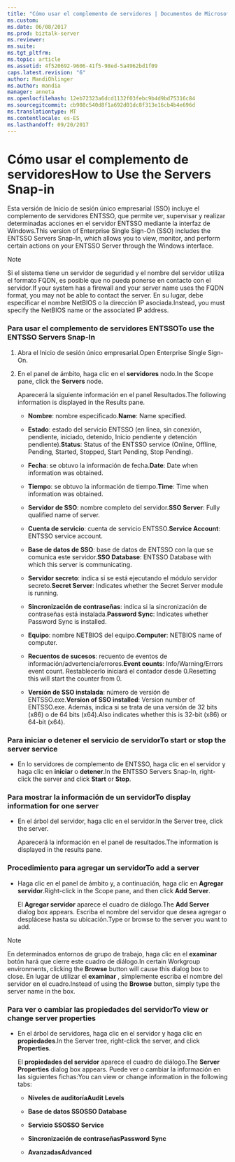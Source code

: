 ```yaml
---
title: "Cómo usar el complemento de servidores | Documentos de Microsoft"
ms.custom: 
ms.date: 06/08/2017
ms.prod: biztalk-server
ms.reviewer: 
ms.suite: 
ms.tgt_pltfrm: 
ms.topic: article
ms.assetid: 4f520692-9606-41f5-98ed-5a4962bd1f09
caps.latest.revision: "6"
author: MandiOhlinger
ms.author: mandia
manager: anneta
ms.openlocfilehash: 12eb72323a6dcd1132f03febc9b4d9bd75316c84
ms.sourcegitcommit: cb908c540d8f1a692d01dc8f313e16cb4b4e696d
ms.translationtype: MT
ms.contentlocale: es-ES
ms.lasthandoff: 09/20/2017
---
```

# <a name="how-to-use-the-servers-snap-in"></a><span data-ttu-id="0b61b-102">Cómo usar el complemento de servidores</span><span class="sxs-lookup"><span data-stu-id="0b61b-102">How to Use the Servers Snap-in</span></span>
<span data-ttu-id="0b61b-103">Esta versión de Inicio de sesión único empresarial (SSO) incluye el complemento de servidores ENTSSO, que permite ver, supervisar y realizar determinadas acciones en el servidor ENTSSO mediante la interfaz de Windows.</span><span class="sxs-lookup"><span data-stu-id="0b61b-103">This version of Enterprise Single Sign-On (SSO) includes the ENTSSO Servers Snap-In, which allows you to view, monitor, and perform certain actions on your ENTSSO Server through the Windows interface.</span></span>  
  
> [!NOTE]
>  <span data-ttu-id="0b61b-104">Si el sistema tiene un servidor de seguridad y el nombre del servidor utiliza el formato FQDN, es posible que no pueda ponerse en contacto con el servidor.</span><span class="sxs-lookup"><span data-stu-id="0b61b-104">If your system has a firewall and your server name uses the FQDN format, you may not be able to contact the server.</span></span> <span data-ttu-id="0b61b-105">En su lugar, debe especificar el nombre NetBIOS o la dirección IP asociada.</span><span class="sxs-lookup"><span data-stu-id="0b61b-105">Instead, you must specify the NetBIOS name or the associated IP address.</span></span>  
  
### <a name="to-use-the-entsso-servers-snap-in"></a><span data-ttu-id="0b61b-106">Para usar el complemento de servidores ENTSSO</span><span class="sxs-lookup"><span data-stu-id="0b61b-106">To use the ENTSSO Servers Snap-In</span></span>  
  
1.  <span data-ttu-id="0b61b-107">Abra el Inicio de sesión único empresarial.</span><span class="sxs-lookup"><span data-stu-id="0b61b-107">Open Enterprise Single Sign-On.</span></span>  
  
2.  <span data-ttu-id="0b61b-108">En el panel de ámbito, haga clic en el **servidores** nodo.</span><span class="sxs-lookup"><span data-stu-id="0b61b-108">In the Scope pane, click the **Servers** node.</span></span>  
  
     <span data-ttu-id="0b61b-109">Aparecerá la siguiente información en el panel Resultados.</span><span class="sxs-lookup"><span data-stu-id="0b61b-109">The following information is displayed in the Results pane.</span></span>  
  
    -   <span data-ttu-id="0b61b-110">**Nombre**: nombre especificado.</span><span class="sxs-lookup"><span data-stu-id="0b61b-110">**Name**: Name specified.</span></span>  
  
    -   <span data-ttu-id="0b61b-111">**Estado**: estado del servicio ENTSSO (en línea, sin conexión, pendiente, iniciado, detenido, Inicio pendiente y detención pendiente).</span><span class="sxs-lookup"><span data-stu-id="0b61b-111">**Status**: Status of the ENTSSO service (Online, Offline, Pending, Started, Stopped, Start Pending, Stop Pending).</span></span>  
  
    -   <span data-ttu-id="0b61b-112">**Fecha**: se obtuvo la información de fecha.</span><span class="sxs-lookup"><span data-stu-id="0b61b-112">**Date**: Date when information was obtained.</span></span>  
  
    -   <span data-ttu-id="0b61b-113">**Tiempo**: se obtuvo la información de tiempo.</span><span class="sxs-lookup"><span data-stu-id="0b61b-113">**Time**: Time when information was obtained.</span></span>  
  
    -   <span data-ttu-id="0b61b-114">**Servidor de SSO**: nombre completo del servidor.</span><span class="sxs-lookup"><span data-stu-id="0b61b-114">**SSO Server**: Fully qualified name of server.</span></span>  
  
    -   <span data-ttu-id="0b61b-115">**Cuenta de servicio**: cuenta de servicio ENTSSO.</span><span class="sxs-lookup"><span data-stu-id="0b61b-115">**Service Account**: ENTSSO service account.</span></span>  
  
    -   <span data-ttu-id="0b61b-116">**Base de datos de SSO**: base de datos de ENTSSO con la que se comunica este servidor.</span><span class="sxs-lookup"><span data-stu-id="0b61b-116">**SSO Database**: ENTSSO Database with which this server is communicating.</span></span>  
  
    -   <span data-ttu-id="0b61b-117">**Servidor secreto**: indica si se está ejecutando el módulo servidor secreto.</span><span class="sxs-lookup"><span data-stu-id="0b61b-117">**Secret Server**: Indicates whether the Secret Server module is running.</span></span>  
  
    -   <span data-ttu-id="0b61b-118">**Sincronización de contraseñas**: indica si la sincronización de contraseñas está instalada.</span><span class="sxs-lookup"><span data-stu-id="0b61b-118">**Password Sync**: Indicates whether Password Sync is installed.</span></span>  
  
    -   <span data-ttu-id="0b61b-119">**Equipo**: nombre NETBIOS del equipo.</span><span class="sxs-lookup"><span data-stu-id="0b61b-119">**Computer**: NETBIOS name of computer.</span></span>  
  
    -   <span data-ttu-id="0b61b-120">**Recuentos de sucesos**: recuento de eventos de información/advertencia/errores.</span><span class="sxs-lookup"><span data-stu-id="0b61b-120">**Event counts**: Info/Warning/Errors event count.</span></span> <span data-ttu-id="0b61b-121">Restablecerlo iniciará el contador desde 0.</span><span class="sxs-lookup"><span data-stu-id="0b61b-121">Resetting this will start the counter from 0.</span></span>  
  
    -   <span data-ttu-id="0b61b-122">**Versión de SSO instalada**: número de versión de ENTSSO.exe.</span><span class="sxs-lookup"><span data-stu-id="0b61b-122">**Version of SSO installed**: Version number of ENTSSO.exe.</span></span> <span data-ttu-id="0b61b-123">Además, indica si se trata de una versión de 32 bits (x86) o de 64 bits (x64).</span><span class="sxs-lookup"><span data-stu-id="0b61b-123">Also indicates whether this is 32-bit (x86) or 64-bit (x64).</span></span>  
  
### <a name="to-start-or-stop-the-server-service"></a><span data-ttu-id="0b61b-124">Para iniciar o detener el servicio de servidor</span><span class="sxs-lookup"><span data-stu-id="0b61b-124">To start or stop the server service</span></span>  
  
-   <span data-ttu-id="0b61b-125">En lo servidores de complemento de ENTSSO, haga clic en el servidor y haga clic en **iniciar** o **detener**.</span><span class="sxs-lookup"><span data-stu-id="0b61b-125">In the ENTSSO Servers Snap-In, right-click the server and click **Start** or **Stop**.</span></span>  
  
### <a name="to-display-information-for-one-server"></a><span data-ttu-id="0b61b-126">Para mostrar la información de un servidor</span><span class="sxs-lookup"><span data-stu-id="0b61b-126">To display information for one server</span></span>  
  
-   <span data-ttu-id="0b61b-127">En el árbol del servidor, haga clic en el servidor.</span><span class="sxs-lookup"><span data-stu-id="0b61b-127">In the Server tree, click the server.</span></span>  
  
     <span data-ttu-id="0b61b-128">Aparecerá la información en el panel de resultados.</span><span class="sxs-lookup"><span data-stu-id="0b61b-128">The information is displayed in the results pane.</span></span>  
  
### <a name="to-add-a-server"></a><span data-ttu-id="0b61b-129">Procedimiento para agregar un servidor</span><span class="sxs-lookup"><span data-stu-id="0b61b-129">To add a server</span></span>  
  
-   <span data-ttu-id="0b61b-130">Haga clic en el panel de ámbito y, a continuación, haga clic en **Agregar servidor**.</span><span class="sxs-lookup"><span data-stu-id="0b61b-130">Right-click in the Scope pane, and then click **Add Server**.</span></span>  
  
     <span data-ttu-id="0b61b-131">El **Agregar servidor** aparece el cuadro de diálogo.</span><span class="sxs-lookup"><span data-stu-id="0b61b-131">The **Add Server** dialog box appears.</span></span> <span data-ttu-id="0b61b-132">Escriba el nombre del servidor que desea agregar o desplácese hasta su ubicación.</span><span class="sxs-lookup"><span data-stu-id="0b61b-132">Type or browse to the server you want to add.</span></span>  
  
> [!NOTE]
>  <span data-ttu-id="0b61b-133">En determinados entornos de grupo de trabajo, haga clic en el **examinar** botón hará que cierre este cuadro de diálogo.</span><span class="sxs-lookup"><span data-stu-id="0b61b-133">In certain Workgroup environments, clicking the **Browse** button will cause this dialog box to close.</span></span> <span data-ttu-id="0b61b-134">En lugar de utilizar el **examinar** , simplemente escriba el nombre del servidor en el cuadro.</span><span class="sxs-lookup"><span data-stu-id="0b61b-134">Instead of using the **Browse** button, simply type the server name in the box.</span></span>  
  
### <a name="to-view-or-change-server-properties"></a><span data-ttu-id="0b61b-135">Para ver o cambiar las propiedades del servidor</span><span class="sxs-lookup"><span data-stu-id="0b61b-135">To view or change server properties</span></span>  
  
-   <span data-ttu-id="0b61b-136">En el árbol de servidores, haga clic en el servidor y haga clic en **propiedades**.</span><span class="sxs-lookup"><span data-stu-id="0b61b-136">In the Server tree, right-click the server, and click **Properties**.</span></span>  
  
     <span data-ttu-id="0b61b-137">El **propiedades del servidor** aparece el cuadro de diálogo.</span><span class="sxs-lookup"><span data-stu-id="0b61b-137">The **Server Properties** dialog box appears.</span></span> <span data-ttu-id="0b61b-138">Puede ver o cambiar la información en las siguientes fichas:</span><span class="sxs-lookup"><span data-stu-id="0b61b-138">You can view or change information in the following tabs:</span></span>  
  
    -   <span data-ttu-id="0b61b-139">**Niveles de auditoría**</span><span class="sxs-lookup"><span data-stu-id="0b61b-139">**Audit Levels**</span></span>  
  
    -   <span data-ttu-id="0b61b-140">**Base de datos SSO**</span><span class="sxs-lookup"><span data-stu-id="0b61b-140">**SSO Database**</span></span>  
  
    -   <span data-ttu-id="0b61b-141">**Servicio SSO**</span><span class="sxs-lookup"><span data-stu-id="0b61b-141">**SSO Service**</span></span>  
  
    -   <span data-ttu-id="0b61b-142">**Sincronización de contraseñas**</span><span class="sxs-lookup"><span data-stu-id="0b61b-142">**Password Sync**</span></span>  
  
    -   <span data-ttu-id="0b61b-143">**Avanzadas**</span><span class="sxs-lookup"><span data-stu-id="0b61b-143">**Advanced**</span></span>